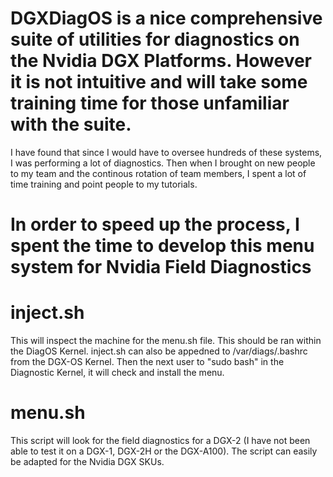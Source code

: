 # DGXDiagOS is a nice comprehensive suite of utilities for diagnostics on the Nvidia DGX Platforms. However it is not intuitive and will take some training time for those unfamiliar with the suite.


I have found that since I would have to oversee hundreds of these systems, I was performing a lot of diagnostics. Then when I brought on new people to my team and the continous rotation of team members, I spent a lot of time training and point people to my tutorials.
# In order to speed up the process, I spent the time to develop this menu system for Nvidia Field Diagnostics

# inject.sh 
This will inspect the machine for the menu.sh file. This should be ran within the DiagOS Kernel.
inject.sh can also be appedned to /var/diags/.bashrc from the DGX-OS Kernel. Then the next user to "sudo bash" in the Diagnostic Kernel, it will check and install the menu.

# menu.sh
This script will look for the field diagnostics for a DGX-2 (I have not been able to test it on a DGX-1, DGX-2H or the DGX-A100). 
The script can easily be adapted for the Nvidia DGX SKUs.
